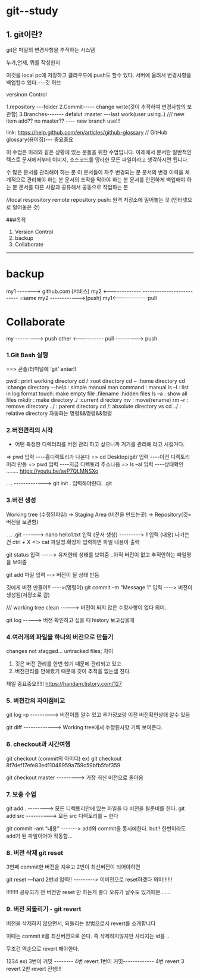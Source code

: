 # git--study

## 1. git이란?

git은 파일의 변경사항을 추적하는 시스템

누가,언제, 뭐를 작성한지

이것을 local pc에 저장하고 클라우드에 push도 할수 있다.
서버에 올려서 변경사항을 백업할수 있다.---깃 허브

versinon Control

1.repository ---folder
2.Commit----- change write(깃이 추적하여 변경사항의 보관함)
3.Branches------- defalut :master ---last work(user using..) /// new item add?? no master?? ---- new branch use!!!

link: https://help.github.com/en/articles/github-glossary
// GitHub glossary(용어집)--- 중요중요

이 수업은 아래와 같은 상황에 있는 분들을 위한 수업입니다. 아래에서 문서란 일반적인 텍스트 문서에서부터 이미지, 소스코드를 망라한 모든 파일이라고 생각하시면 됩니다.

수 많은 문서를 관리해야 하는 분
이 문서들이 자주 변경되는 분
문서의 변경 이력을 체계적으로 관리해야 하는 분
문서의 조작을 막아야 하는 분
문서를 안전하게 백업해야 하는 분
문서를 다른 사람과 공유해서 공동으로 작업하는 분

//local respository remote repository
push: 원격 저장소에 밀어놓는 것 (인터넷으로 밀어놓은 것)

###목적

1. Version Control
2. backup
3. Collaborate

---

<h1> backup </h1>

my1 <push> -------> github.com (서비스)
my2 <-------------<pull>
-------------------------- =same
my2 ------------>(push)
my1<------------pull

<h1>Collaborate</h1>

my ---------> push
other <---------- pull
---------> push

### 1.Git Bash 실행

==> 콘솔/터미널에 ‘git’ enter!!

pwd : print working directory
cd / :root directory
cd ~ :home directory
cd :change directory
--help : simple manual
man command : manual
ls –l : list in log format
touch: make empty file
.filename :hidden files
ls –a : show all files
mkdir : make directory
./ :current directory
mv : move(rename)
rm –r : remove directory
../ : parent directory
cd /: absolute directory vs cd ../ : relative directory
자동화는 명령&&명령&&명령

### 2.버전관리의 시작

- 어떤 특정한 디렉터리를 버전 관리 하고 싶으니까 거기를 관리해 라고 시킬거다.

=> pwd 입력
----홈디렉토리가 나온다
=> cd Desktop/git/ 입력
----이건 디렉토리 미리 만듬
=> pwd 입력
----지금 디렉토리 주소나옴
=> ls –al 입력
----상태확인
........
https://youtu.be/avP7QLMNSXo

.
..
-------------> git init . 입력해야한다.
.git

### 3.버전 생성

Working tree (수정된파일) -> Staging Area (버전을 만드는곳) -> Repository(깃=버전을 보관함)

.
..
.git
------> nano hello1.txt 입력 (문서 생성)
---------> 1 입력 (내용) 나가는건 ctrl + X
<!> cat 파일명.확장자 입력하면 파일 내용이 출력

git status 입력 -----> 유저한테 상태를 보여줌 ..아직 버전이 없고
추적안하는 파일명을 보여줌

git add 파일 입력 --> 버전이 될 상태 만듬

깃에게 버전 만들어!!
---->(명령어)
git commit –m “Message 1” 입력 ----> 버전이 생성됨(저장소로 감)

/// working tree clean -----> 버전이 되지 않은 수정사항이 없다 의미..

git log -----> 버전 확인하고 싶을 때 history 보고싶을때

### 4.여러개의 파일을 하나의 버전으로 만들기

changes not stagged... untracked files; 차이

1. 깃은 버전 관리를 한번 했기 때문에 관리되고 있고
2. 버전관리를 안해봤기 때문에 깃이 추적을 없는셈 친다.

제일 중요중요!!!!!
https://handam.tistory.com/127

### 5. 버전간의 차이점비교

git log –p ---------> 버전이름 알수 있고 추가정보랑 이전 버전확인상태 알수 있음

git diff -------------> Working tree에서 수정된사항 기록 보여준다.

### 6. checkout과 시간여행

git checkout (commit의 아이디)
ex) git checkout 8f7def17efe83ed11048959a759c59bfb5faf359

git checkout master ---------> 가장 최신 버전으로 돌아옴

### 7. 보충 수업

git add . --------> 모든 디렉토리안에 있는 파일을 다 버전을 될준비를 한다.
git add src ----------> 모든 src 디렉토리를 ~ 한다

git commit –am “내용” -------> add와 commit을 동시에한다. but!! 한번이라도 add가 된 파일이어야 작동함...

### 8. 버전 삭제 git reset

3번째 commit한 버전을 지우고 2번이 최신버전이 되어야하면

git reset —hard 2번id 입력!! ---------> 이버전으로 reset하겠다 의미!!!!!!

!!!!!!!! 공유되기 전 버전만 reset 만 하는게 좋다 오류가 날수도 있기때문.......

### 9. 버전 되돌리기 - git revert

버전을 삭제하지 않으면서, 되돌리는 방법으로서 revert를 소개합니다

이때는 commit it를 최신버전으로 쓴다. 즉 삭제하지않지만 사라지는 id를 ..

무조건 역순으로 revert 해야한다.

1234
ex) 3번이 커밋 -------- 4번 revert
1번이 커밋------------- 4번 revert 3 revert 2번 revert 진행!!!
